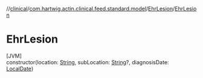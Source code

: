 //[clinical](../../../index.md)/[com.hartwig.actin.clinical.feed.standard.model](../index.md)/[EhrLesion](index.md)/[EhrLesion](-ehr-lesion.md)

# EhrLesion

[JVM]\
constructor(location: [String](https://kotlinlang.org/api/latest/jvm/stdlib/kotlin/-string/index.html), subLocation: [String](https://kotlinlang.org/api/latest/jvm/stdlib/kotlin/-string/index.html)?, diagnosisDate: [LocalDate](https://docs.oracle.com/javase/8/docs/api/java/time/LocalDate.html))
